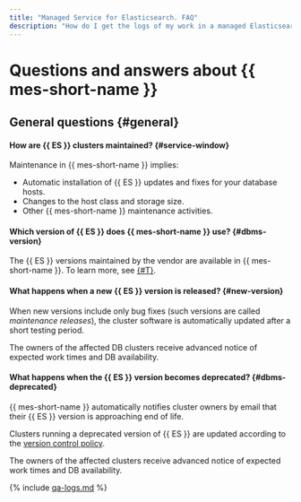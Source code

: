```yaml
---
title: "Managed Service for Elasticsearch. FAQ"
description: "How do I get the logs of my work in a managed Elasticsearch service? Answers to this and other questions in this article."
---
```


# Questions and answers about {{ mes-short-name }}

## General questions {#general}

#### How are {{ ES }} clusters maintained? {#service-window}

Maintenance in {{ mes-short-name }} implies:

* Automatic installation of {{ ES }} updates and fixes for your database hosts.
* Changes to the host class and storage size.
* Other {{ mes-short-name }} maintenance activities.

#### Which version of {{ ES }} does {{ mes-short-name }} use? {#dbms-version}

The {{ ES }} versions maintained by the vendor are available in {{ mes-short-name }}. To learn more, see [{#T}](../concepts/update-policy.md).

#### What happens when a new {{ ES }} version is released? {#new-version}

When new versions include only bug fixes (such versions are called _maintenance releases_), the cluster software is automatically updated after a short testing period.

The owners of the affected DB clusters receive advanced notice of expected work times and DB availability.

#### What happens when the {{ ES }} version becomes deprecated? {#dbms-deprecated}

{{ mes-short-name }} automatically notifies cluster owners by email that their {{ ES }} version is approaching end of life.

Clusters running a deprecated version of {{ ES }} are updated according to the [version control policy](../concepts/update-policy.md).

The owners of the affected clusters receive advanced notice of expected work times and DB availability.

{% include [qa-logs.md](../../_includes/qa-logs.md) %}

